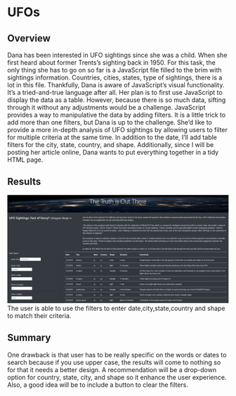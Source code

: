# UFOs
## Overview
Dana has been interested in UFO sightings since she was a child. When she first heard about former Trents’s sighting back in 1950. For this task, the only thing she has to go on so far is a JavaScript file filled to the brim with sightings information. Countries, cities, states, type of sightings, there is a lot in this file. Thankfully, Dana is aware of JavaScript’s visual functionality. It’s a tried-and-true language after all. Her plan is to first use JavaScript to display the data as a table. However, because there is so much data, sifting through it without any adjustments would be a challenge. JavaScript provides a way to manipulative the data by adding filters. It is a little trick to add more than one filters, but Dana is up to the challenge. She’d like to provide a more in-depth analysis of UFO sightings by allowing users to filter for multiple criteria at the same time. In addition to the date, I’ll add table filters for the city, state, country, and shape. Additionally, since I will be posting her article online, Dana wants to put everything together in a tidy HTML page.
## Results
![ufo_pic](ufo_pic.png)
The user is able to use the filters to enter date,city,state,country and shape to match their criteria.
## Summary
One drawback is that user has to be really specific on the words or dates to search because if you use upper case, the results will come to nothing so for that it needs a better design.
A recommendation will be a drop-down option for country, state, city, and shape so it enhance the user experience. Also, a good idea will be to include a button to clear the filters.
